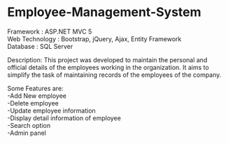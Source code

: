 # Employee-Management-System
Framework : ASP.NET MVC 5 <br>
Web Technology : Bootstrap, jQuery, Ajax, Entity Framework <br>
Database : SQL Server 

Description: This project was developed to maintain the personal and official details of the employees working in the organization. It aims to simplify the task of maintaining records of the employees of the company.

Some Features are: <br>
-Add New employee <br>
-Delete employee  <br>
-Update employee information <br>
-Display detail information of employee <br>
-Search option <br>
-Admin panel <br>
